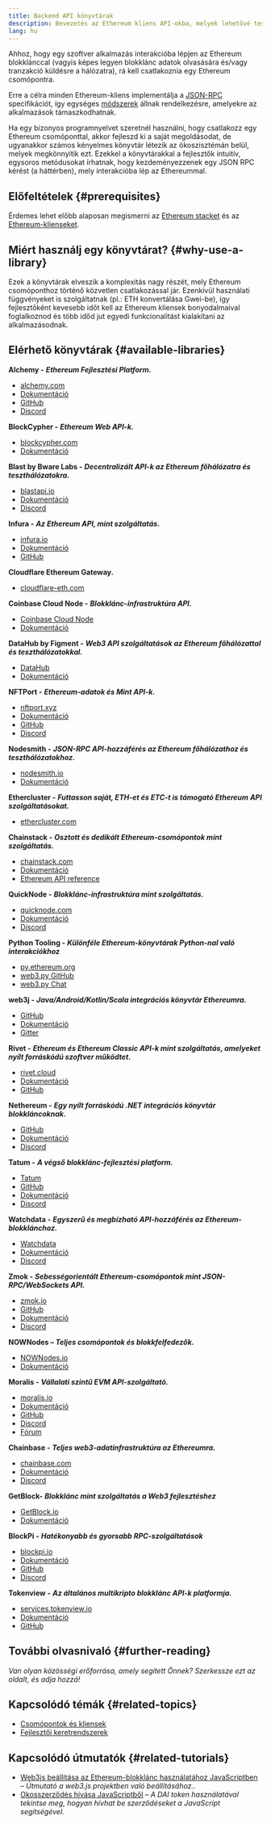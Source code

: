 ```yaml
---
title: Backend API könyvtárak
description: Bevezetés az Ethereum kliens API-okba, melyek lehetővé teszik, hogy interakcióba lépj a blokklánccal az alkalmazásodban.
lang: hu
---
```


Ahhoz, hogy egy szoftver alkalmazás interakcióba lépjen az Ethereum blokklánccal (vagyis képes legyen blokklánc adatok olvasására és/vagy tranzakció küldésre a hálózatra), rá kell csatlakoznia egy Ethereum csomópontra.

Erre a célra minden Ethereum-kliens implementálja a [JSON-RPC](/developers/docs/apis/json-rpc/) specifikációt, így egységes [módszerek](/developers/docs/apis/json-rpc/#json-rpc-methods) állnak rendelkezésre, amelyekre az alkalmazások támaszkodhatnak.

Ha egy bizonyos programnyelvet szeretnél használni, hogy csatlakozz egy Ethereum csomóponttal, akkor fejleszd ki a saját megoldásodat, de ugyanakkor számos kényelmes könyvtár létezik az ökoszisztémán belül, melyek megkönnyítik ezt. Ezekkel a könyvtárakkal a fejlesztők intuitív, egysoros metódusokat írhatnak, hogy kezdeményezzenek egy JSON RPC kérést (a háttérben), mely interakcióba lép az Ethereummal.

## Előfeltételek \{#prerequisites}

Érdemes lehet előbb alaposan megismerni az [Ethereum stacket](/developers/docs/ethereum-stack/) és az [Ethereum-klienseket](/developers/docs/nodes-and-clients/).

## Miért használj egy könyvtárat? \{#why-use-a-library}

Ezek a könyvtárak elveszik a komplexitás nagy részét, mely Ethereum csomóponthoz történő közvetlen csatlakozással jár. Ezenkívül használati függvényeket is szolgáltatnak (pl.: ETH konvertálása Gwei-be), így fejlesztőként kevesebb időt kell az Ethereum kliensek bonyodalmaival foglalkoznod és több időd jut egyedi funkcionalitást kialakítani az alkalmazásodnak.

## Elérhető könyvtárak \{#available-libraries}

**Alchemy -** **_Ethereum Fejlesztési Platform._**

- [alchemy.com](https://www.alchemy.com/)
- [Dokumentáció](https://docs.alchemyapi.io/)
- [GitHub](https://github.com/alchemyplatform)
- [Discord](https://discord.com/invite/A39JVCM)

**BlockCypher -** **_Ethereum Web API-k._**

- [blockcypher.com](https://www.blockcypher.com/)
- [Dokumentáció](https://www.blockcypher.com/dev/ethereum/)

**Blast by Bware Labs -** **_Decentralizált API-k az Ethereum főhálózatra és teszthálózatokra._**

- [blastapi.io](https://blastapi.io/)
- [Dokumentáció](https://docs.blastapi.io)
- [Discord](https://discord.com/invite/VPkWESgtvV)

**Infura -** **_Az Ethereum API, mint szolgáltatás._**

- [infura.io](https://infura.io)
- [Dokumentáció](https://infura.io/docs)
- [GitHub](https://github.com/INFURA)

**Cloudflare Ethereum Gateway.**

- [cloudflare-eth.com](https://cloudflare-eth.com)

**Coinbase Cloud Node -** **_Blokklánc-infrastruktúra API._**

- [Coinbase Cloud Node](https://www.coinbase.com/cloud/products/node)
- [Dokumentáció](https://docs.cloud.coinbase.com/node/reference/welcome-to-node)

**DataHub by Figment -** **_Web3 API szolgáltatások az Ethereum főhálózattal és teszthálózatokkal._**

- [DataHub](https://www.figment.io/datahub)
- [Dokumentáció](https://docs.figment.io/introduction/what-is-datahub)

**NFTPort -** **_Ethereum-adatok és Mint API-k._**

- [nftport.xyz](https://www.nftport.xyz/)
- [Dokumentáció](https://docs.nftport.xyz/)
- [GitHub](https://github.com/nftport/)
- [Discord](https://discord.com/invite/K8nNrEgqhE)

**Nodesmith -** **_JSON-RPC API-hozzáférés az Ethereum főhálózathoz és teszthálózatokhoz._**

- [nodesmith.io](https://nodesmith.io/network/ethereum/)
- [Dokumentáció](https://nodesmith.io/docs/#/ethereum/apiRef)

**Ethercluster -** **_Futtasson saját, ETH-et és ETC-t is támogató Ethereum API szolgáltatásokat._**

- [ethercluster.com](https://www.ethercluster.com/)

**Chainstack -** **_Osztott és dedikált Ethereum-csomópontok mint szolgáltatás._**

- [chainstack.com](https://chainstack.com)
- [Dokumentáció](https://docs.chainstack.com)
- [Ethereum API reference](https://docs.chainstack.com/api/ethereum/ethereum-api-reference)

**QuickNode -** **_Blokklánc-infrastruktúra mint szolgáltatás._**

- [quicknode.com](https://quicknode.com)
- [Dokumentáció](https://www.quicknode.com/docs)
- [Discord](https://discord.gg/NaR7TtpvJq)

**Python Tooling -** **_Különféle Ethereum-könyvtárak Python-nal való interakciókhoz_**

- [py.ethereum.org](http://python.ethereum.org/)
- [web3.py GitHub](https://github.com/ethereum/web3.py)
- [web3.py Chat](https://gitter.im/ethereum/web3.py)

**web3j -** **_Java/Android/Kotlin/Scala integrációs könyvtár Ethereumra._**

- [GitHub](https://github.com/web3j/web3j)
- [Dokumentáció](https://docs.web3j.io/)
- [Gitter](https://gitter.im/web3j/web3j)

**Rivet -** **_Ethereum és Ethereum Classic API-k mint szolgáltatás, amelyeket nyílt forráskódú szoftver működtet._**

- [rivet.cloud](https://rivet.cloud)
- [Dokumentáció](https://rivet.cloud/docs/)
- [GitHub](https://github.com/openrelayxyz/ethercattle-deployment)

**Nethereum -** **_Egy nyílt forráskódú .NET integrációs könyvtár blokkláncoknak._**

- [GitHub](https://github.com/Nethereum/Nethereum)
- [Dokumentáció](http://docs.nethereum.com/en/latest/)
- [Discord](https://discord.com/invite/jQPrR58FxX)

**Tatum -** **_A végső blokklánc-fejlesztési platform._**

- [Tatum](https://tatum.io/)
- [GitHub](https://github.com/tatumio/)
- [Dokumentáció](https://docs.tatum.io/)
- [Discord](https://discord.gg/EDmW3kjTC9)

**Watchdata -** **_Egyszerű és megbízható API-hozzáférés az Ethereum-blokklánchoz._**

- [Watchdata](https://watchdata.io/)
- [Dokumentáció](https://docs.watchdata.io/)
- [Discord](https://discord.com/invite/TZRJbZ6bdn)

**Zmok -** **_Sebességorientált Ethereum-csomópontok mint JSON-RPC/WebSockets API._**

- [zmok.io](https://zmok.io/)
- [GitHub](https://github.com/zmok-io)
- [Dokumentáció](https://docs.zmok.io/)
- [Discord](https://discord.gg/fAHeh3ka6s)

**NOWNodes – _Teljes csomópontok és blokkfelfedezők._**

- [NOWNodes.io](https://nownodes.io/)
- [Dokumentáció](https://documenter.getpostman.com/view/13630829/TVmFkLwy#intro)

**Moralis -** **_Vállalati szintű EVM API-szolgáltató._**

- [moralis.io](http://moralis.io)
- [Dokumentáció](https://docs.moralis.io/)
- [GitHub](https://github.com/MoralisWeb3)
- [Discord](https://discord.com/invite/KYswaxwEtg)
- [Fórum](https://forum.moralis.io/)

**Chainbase -** **_Teljes web3-adatinfrastruktúra az Ethereumra._**

- [chainbase.com](https://chainbase.com/)
- [Dokumentáció](https://docs.chainbase.com/)
- [Discord](https://discord.gg/Wx6qpqz4AF)

**GetBlock-** **_Blokklánc mint szolgáltatás a Web3 fejlesztéshez_**

- [GetBlock.io](https://getblock.io/)
- [Dokumentáció](https://getblock.io/docs/)

**BlockPi -** **_Hatékonyabb és gyorsabb RPC-szolgáltatások_**

- [blockpi.io](https://blockpi.io/)
- [Dokumentáció](https://docs.blockpi.io/)
- [GitHub](https://github.com/BlockPILabs)
- [Discord](https://discord.com/invite/xTvGVrGVZv)

**Tokenview -** **_Az általános multikripto blokklánc API-k platformja._**

- [services.tokenview.io](https://services.tokenview.io/)
- [Dokumentáció](https://services.tokenview.io/docs?type=api)
- [GitHub](https://github.com/Tokenview)

## További olvasnivaló \{#further-reading}

_Van olyan közösségi erőforrása, amely segített Önnek? Szerkessze ezt az oldalt, és adja hozzá!_

## Kapcsolódó témák \{#related-topics}

- [ Csomópontok és kliensek](/developers/docs/nodes-and-clients/)
- [Fejlesztői keretrendszerek](/developers/docs/frameworks/)

## Kapcsolódó útmutatók \{#related-tutorials}

- [Web3js beállítása az Ethereum-blokklánc használatához JavaScriptben](/developers/tutorials/set-up-web3js-to-use-ethereum-in-javascript/) _– Útmutató a web3.js projektben való beállításához.._
- [Okosszerződés hívása JavaScriptből](/developers/tutorials/calling-a-smart-contract-from-javascript/) _– A DAI token használatával tekintse meg, hogyan hívhat be szerződéseket a JavaScript segítségével._
